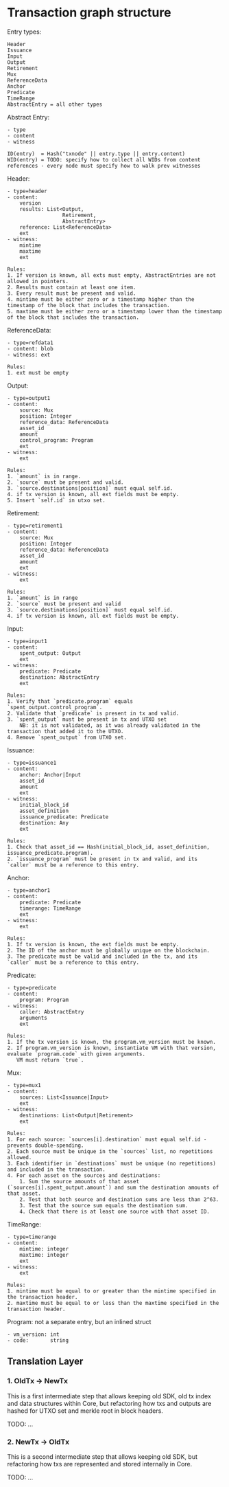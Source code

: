 # Transaction graph structure

Entry types:

    Header
    Issuance
    Input
    Output
    Retirement
    Mux
    ReferenceData
    Anchor
    Predicate
    TimeRange
    AbstractEntry = all other types

Abstract Entry:

    - type
    - content
    - witness

    ID(entry)  = Hash("txnode" || entry.type || entry.content)
    WID(entry) = TODO: specify how to collect all WIDs from content references - every node must specify how to walk prev witnesses

Header:

    - type=header
    - content:
        version
        results: List<Output,
                      Retirement,
                      AbstractEntry>
        reference: List<ReferenceData>
        ext
    - witness:
        mintime
        maxtime
        ext

    Rules:
    1. If version is known, all exts must empty, AbstractEntries are not allowed in pointers.
    2. Results must contain at least one item.
    3. Every result must be present and valid.
    4. mintime must be either zero or a timestamp higher than the timestamp of the block that includes the transaction.
    5. maxtime must be either zero or a timestamp lower than the timestamp of the block that includes the transaction.

ReferenceData:

    - type=refdata1
    - content: blob
    - witness: ext
    
    Rules:
    1. ext must be empty

Output:

    - type=output1
    - content:
        source: Mux
        position: Integer
        reference_data: ReferenceData
        asset_id
        amount
        control_program: Program
        ext
    - witness:
        ext
        
    Rules:
    1. `amount` is in range.
    2. `source` must be present and valid.
    3. `source.destinations[position]` must equal self.id.
    4. if tx version is known, all ext fields must be empty.
    5. Insert `self.id` in utxo set.

Retirement:

    - type=retirement1
    - content:
        source: Mux
        position: Integer
        reference_data: ReferenceData
        asset_id
        amount
        ext
    - witness:
        ext

    Rules:
    1. `amount` is in range
    2. `source` must be present and valid
    3. `source.destinations[position]` must equal self.id.
    4. if tx version is known, all ext fields must be empty.

Input:

    - type=input1
    - content:
        spent_output: Output
        ext
    - witness:
        predicate: Predicate
        destination: AbstractEntry
        ext
        
    Rules:
    1. Verify that `predicate.program` equals `spent_output.control_program`.
    2. Validate that `predicate` is present in tx and valid.
    3. `spent_output` must be present in tx and UTXO set 
        NB: it is not validated, as it was already validated in the transaction that added it to the UTXO.
    4. Remove `spent_output` from UTXO set.

Issuance:

    - type=issuance1
    - content:
        anchor: Anchor|Input
        asset_id
        amount
        ext
    - witness:
        initial_block_id
        asset_definition
        issuance_predicate: Predicate
        destination: Any
        ext
        
    Rules:
    1. Check that asset_id == Hash(initial_block_id, asset_definition, issuance_predicate.program).
    2. `issuance_program` must be present in tx and valid, and its `caller` must be a reference to this entry.

Anchor:

    - type=anchor1
    - content:
        predicate: Predicate
        timerange: TimeRange
        ext
    - witness:
        ext

    Rules:
    1. If tx version is known, the ext fields must be empty.
    2. The ID of the anchor must be globally unique on the blockchain.
    3. The predicate must be valid and included in the tx, and its `caller` must be a reference to this entry.

Predicate:

    - type=predicate
    - content:
        program: Program
    - witness:
        caller: AbstractEntry
        arguments
        ext
        
    Rules:
    1. If the tx version is known, the program.vm_version must be known.
    2. If program.vm_version is known, instantiate VM with that version, evaluate `program.code` with given arguments. 
       VM must return `true`.

Mux:

    - type=mux1
    - content:
        sources: List<Issuance|Input>
        ext
    - witness:
        destinations: List<Output|Retirement>
        ext
        
    Rules:
    1. For each source: `sources[i].destination` must equal self.id - prevents double-spending.
    2. Each source must be unique in the `sources` list, no repetitions allowed.
    3. Each identifier in `destinations` must be unique (no repetitions) and included in the transaction.
    4. For each asset on the sources and destinations:
        1. Sum the source amounts of that asset (`sources[i].spent_output.amount`) and sum the destination amounts of that asset.
        2. Test that both source and destination sums are less than 2^63.
        3. Test that the source sum equals the destination sum.
        4. Check that there is at least one source with that asset ID.


TimeRange:

    - type=timerange
    - content:
        mintime: integer
        maxtime: integer
        ext
    - witness:
        ext
    
    Rules:
    1. mintime must be equal to or greater than the mintime specified in the transaction header.
    2. maxtime must be equal to or less than the maxtime specified in the transaction header.

Program: not a separate entry, but an inlined struct
    
    - vm_version: int
    - code:       string


## Translation Layer

### 1. OldTx -> NewTx

This is a first intermediate step that allows keeping old SDK, old tx index and data structures within Core, but refactoring how txs and outputs are hashed for UTXO set and merkle root in block headers.

TODO: ...

### 2. NewTx -> OldTx

This is a second intermediate step that allows keeping old SDK, but refactoring how txs are represented and stored internally in Core.

TODO: ...
